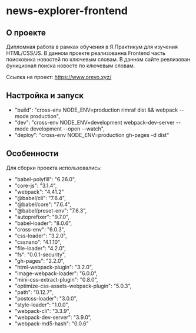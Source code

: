 # news-explorer-frontend

## О проекте

Дипломная работа в рамках обучения в Я.Практикум для изучения HTML/CSS/JS. В данном проекте реализованна Frontend часть поисковика новостей по ключевым словам.
В данном сайте ревлизован функционал поиска новосте по ключевым словам.

Ссылка на проект: https://www.orevo.xyz/

## Настройка и запуск

- "build": "cross-env NODE_ENV=production rimraf dist && webpack --mode production",
- "dev": "cross-env NODE_ENV=development webpack-dev-server --mode development --open --watch",
- "deploy": "cross-env NODE_ENV=production gh-pages -d dist"

## Особенности

Для сборки проекта использовались:

- "babel-polyfill": "6.26.0",
- "core-js": "3.1.4",
- "webpack": "4.41.2"
- "@babel/cli": "7.6.4",
- "@babel/core": "7.6.4",
- "@babel/preset-env": "7.6.3",
- "autoprefixer": "9.7.0",
- "babel-loader": "8.0.6",
- "cross-env": "6.0.3",
- "css-loader": "3.2.0",
- "cssnano": "4.1.10",
- "file-loader": "4.2.0",
- "fs": "0.0.1-security",
- "gh-pages": "2.2.0",
- "html-webpack-plugin": "3.2.0",
- "image-webpack-loader": "6.0.0",
- "mini-css-extract-plugin": "0.8.0",
- "optimize-css-assets-webpack-plugin": "5.0.3",
- "path": "0.12.7",
- "postcss-loader": "3.0.0",
- "style-loader": "1.0.0",
- "webpack-cli": "3.3.9",
- "webpack-dev-server": "3.9.0",
- "webpack-md5-hash": "0.0.6"
